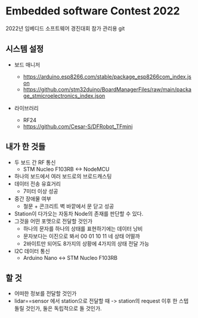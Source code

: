 # Embedded software Contest 2022

2022년 임베디드 소프트웨어 경진대회 참가 관리용 git

## 시스템 설정

* 보드 매니저
  * <https://arduino.esp8266.com/stable/package_esp8266com_index.json>  
  * <https://github.com/stm32duino/BoardManagerFiles/raw/main/package_stmicroelectronics_index.json>  

* 라이브러리
  * RF24  
  * <https://github.com/Cesar-S/DFRobot_TFmini>  

## 내가 한 것들

* 두 보드 간 RF 통신
  * STM Nucleo F103RB <-> NodeMCU
* 하나의 보드에서 여러 보드로의 브로드캐스팅
* 데이터 전송 유효거리
  * 7미터 이상 성공
* 중간 장애물 여부
  * 철문 + 콘크리트 벽 바깥에서 문 닫고 성공
* Station이 다가오는 자동차 Node의 존재를 판단할 수 있다.
* 그것을 어떤 포맷으로 전달할 것인가
  * 하나의 문자를 하나의 상태를 표현하기에는 데이터 낭비
  * 문자보다는 이진으로 봐서 00 01 10 11 네 상태 어떨까
  * 2바이트만 되어도 8가지의 상황에 4가지의 상태 전달 가능
* I2C 데이터 통신
  * Arduino Nano <-> STM Nucleo F103RB

## 할 것

* 어떠한 정보를 전달할 것인가
* lidar==sensor 에서 station으로 전달할 때 -> station의 request 이후 한 스텝 돌릴 것인가, 둘은 독립적으로 돌 것인가.  
